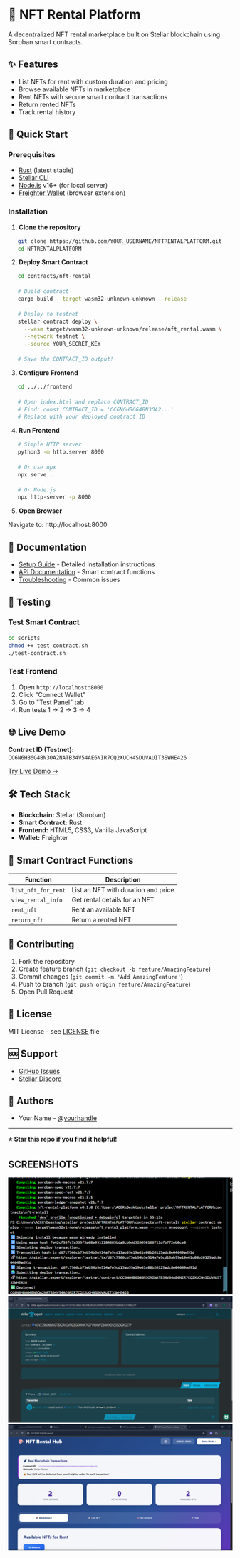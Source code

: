 # 🎨 NFT Rental Platform

A decentralized NFT rental marketplace built on Stellar blockchain using Soroban smart contracts.

## ✨ Features

- List NFTs for rent with custom duration and pricing
- Browse available NFTs in marketplace
- Rent NFTs with secure smart contract transactions
- Return rented NFTs
- Track rental history

## 🚀 Quick Start

### Prerequisites

- [Rust](https://rustup.rs/) (latest stable)
- [Stellar CLI](https://developers.stellar.org/docs/smart-contracts/getting-started/setup)
- [Node.js](https://nodejs.org/) v16+ (for local server)
- [Freighter Wallet](https://www.freighter.app/) (browser extension)

### Installation

1. **Clone the repository**
```bash
   git clone https://github.com/YOUR_USERNAME/NFTRENTALPLATFORM.git
   cd NFTRENTALPLATFORM
```

2. **Deploy Smart Contract**
```bash
   cd contracts/nft-rental
   
   # Build contract
   cargo build --target wasm32-unknown-unknown --release
   
   # Deploy to testnet
   stellar contract deploy \
     --wasm target/wasm32-unknown-unknown/release/nft_rental.wasm \
     --network testnet \
     --source YOUR_SECRET_KEY
   
   # Save the CONTRACT_ID output!
```

3. **Configure Frontend**
```bash
   cd ../../frontend
   
   # Open index.html and replace CONTRACT_ID
   # Find: const CONTRACT_ID = 'CC6N6HB6G4BN3OA2...'
   # Replace with your deployed contract ID
```

4. **Run Frontend**
```bash
   # Simple HTTP server
   python3 -m http.server 8000
   
   # Or use npx
   npx serve .
   
   # Or Node.js
   npx http-server -p 8000
```

5. **Open Browser**

Navigate to: http://localhost:8000

## 📖 Documentation

- [Setup Guide](docs/SETUP.md) - Detailed installation instructions
- [API Documentation](docs/API.md) - Smart contract functions
- [Troubleshooting](docs/TROUBLESHOOTING.md) - Common issues

## 🧪 Testing

### Test Smart Contract
```bash
cd scripts
chmod +x test-contract.sh
./test-contract.sh
```

### Test Frontend
1. Open `http://localhost:8000`
2. Click "Connect Wallet"
3. Go to "Test Panel" tab
4. Run tests 1 → 2 → 3 → 4

## 🌐 Live Demo

**Contract ID (Testnet):** `CC6N6HB6G4BN3OA2NATB34V54AE6NIR7CQ2XUCH4SDUVAUIT3SWHE426`

[Try Live Demo →](https://your-github-username.github.io/NFTRENTALPLATFORM/frontend/)

## 🛠️ Tech Stack

- **Blockchain:** Stellar (Soroban)
- **Smart Contract:** Rust
- **Frontend:** HTML5, CSS3, Vanilla JavaScript
- **Wallet:** Freighter

## 📝 Smart Contract Functions

| Function | Description |
|----------|-------------|
| `list_nft_for_rent` | List an NFT with duration and price |
| `view_rental_info` | Get rental details for an NFT |
| `rent_nft` | Rent an available NFT |
| `return_nft` | Return a rented NFT |

## 🤝 Contributing

1. Fork the repository
2. Create feature branch (`git checkout -b feature/AmazingFeature`)
3. Commit changes (`git commit -m 'Add AmazingFeature'`)
4. Push to branch (`git push origin feature/AmazingFeature`)
5. Open Pull Request

## 📄 License

MIT License - see [LICENSE](LICENSE) file

## 🆘 Support

- [GitHub Issues](https://github.com/YOUR_USERNAME/NFTRENTALPLATFORM/issues)
- [Stellar Discord](https://discord.gg/stellardev)

## 👥 Authors

- Your Name - [@yourhandle](https://github.com/YOUR_USERNAME)

---

**⭐ Star this repo if you find it helpful!**

## SCREENSHOTS
![TERMINAL DEPLOY](https://github.com/slay86063-spec/project/blob/main/Screenshot%202025-10-30%20105758.png?raw=true)
![STELLAR DEPOLY PAGE](https://github.com/slay86063-spec/project/blob/main/Screenshot%20(70).png?raw=true)
![FRONT END](https://github.com/slay86063-spec/project/blob/main/Screenshot%20(71).png?raw=true)

